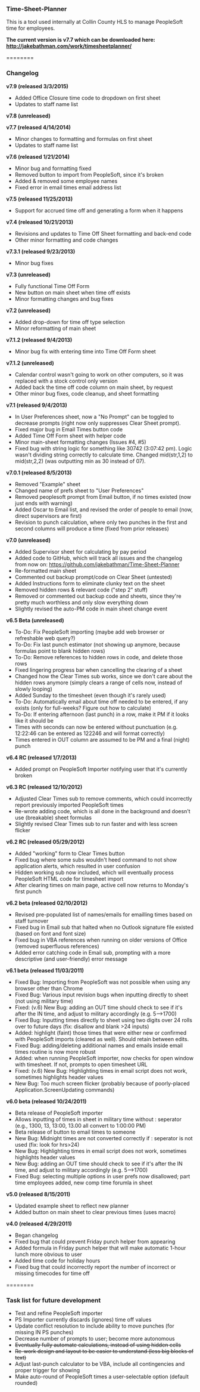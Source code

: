 ### Time-Sheet-Planner

This is a tool used internally at Collin County HLS to manage PeopleSoft time for employees.

**The current version is v7.7 which can be downloaded here: http://jakebathman.com/work/timesheetplanner/**

========

### Changelog

**v7.9 (released 3/3/2015)**
* Added Office Closure time code to dropdown on first sheet
* Updates to staff name list

**v7.8 (unreleased)**
 
**v7.7 (released 4/14/2014)**
* Minor changes to formatting and formulas on first sheet
* Updates to staff name list

**v7.6 (released 1/21/2014)**
* Minor bug and formatting fixed
* Removed button to import from PeopleSoft, since it's broken
* Added & removed some employee names
* Fixed error in email times email address list

**v7.5 (released 11/25/2013)**
* Support for accrued time off and generating a form when it happens

**v7.4 (released 10/21/2013)**
* Revisions and updates to Time Off Sheet formatting and back-end code
* Other minor formatting and code changes

**v7.3.1 (released 9/23/2013)**
* Minor bug fixes

**v7.3 (unreleased)**
* Fully functional Time Off Form
* New button on main sheet when time off exists
* Minor formatting changes and bug fixes

**v7.2 (unreleased)**
* Added drop-down for time off type selection
* Minor reformatting of main sheet

**v7.1.2 (released 9/4/2013)**
* Minor bug fix with entering time into Time Off Form sheet

**v7.1.2 (unreleased)**
* Calendar control wasn't going to work on other computers, so it was replaced with a stock control only version
* Added back the time off code column on main sheet, by request
* Other minor bug fixes, code cleanup, and sheet formatting

**v7.1 (released 9/4/2013)**
* In User Preferences sheet, now a "No Prompt" can be toggled to decrease prompts (right now only suppresses Clear Sheet prompt).
* Fixed major bug in Email Times button code
* Added Time Off Form sheet with helper code
* Minor main-sheet formatting changes (Issues #4, #5)
* Fixed bug with string logic for something like 30742 (3:07:42 pm). Logic wasn't dividing string correctly to calculate time. Changed mid(str,1,2) to mid(str,2,2) (was outputting min as 30 instead of 07).

**v7.0.1 (released 8/5/2013)**
* Removed "Example" sheet
* Changed name of prefs sheet to "User Preferences" 
* Removed peoplesoft prompt from Email button, if no times existed (now just ends with warning)
* Added Oscar to Email list, and revised the order of people to email (now, direct supervisors are first)
* Revision to punch calculation, where only two punches in the first and second columns will produce a time (fixed from prior releases)


**v7.0 (unreleased)**
* Added Supervisor sheet for calculating by pay period
* Added code to GitHub, which will track all issues and the changelog from now on: https://github.com/jakebathman/Time-Sheet-Planner
* Re-formatted main sheet
* Commented out backup prompt/code on Clear Sheet (untested)
* Added Instructions form to eliminate clunky text on the sheet
* Removed hidden rows & relevant code ("step 2" stuff)
* Removed or commented out backup code and sheets, since they're pretty much worthless and only slow everything down
* Slightly revised the auto-PM code in main sheet change event


**v6.5 Beta (unreleased)**
* To-Do: Fix PeopleSoft importing (maybe add web browser or refreshable web query?)
* To-Do: Fix last punch estimator (not showing up anymore, because formulas point to blank hidden rows)
* To-Do: Remove references to hidden rows in code, and delete those rows
* Fixed lingering progress bar when cancelling the clearing of a sheet
* Changed how the Clear Times sub works, since we don't care about the hidden rows anymore (simply clears a range of cells now, instead of slowly looping)
* Added Sunday to the timesheet (even though it's rarely used)
* To-Do: Automatically email about time off needed to be entered, if any exists (only for full-weeks? Figure out how to calculate)
* To-Do: If entering afternoon (last punch) in a row, make it PM if it looks like it should be
* Times with seconds can now be entered without punctuation (e.g. 12:22:46 can be entered as 122246 and will format correctly)
* Times entered in OUT column are assumed to be PM and a final (night) punch


**v6.4 RC (released 1/7/2013)**
* Added prompt on PeopleSoft Importer notifying user that it's currently broken

**v6.3 RC (released 12/10/2012)**
* Adjusted Clear Times sub to remove comments, which could incorrectly report previously imported PeopleSoft times
* Re-wrote adding code, which is all done in the background and doesn't use (breakable) sheet formulas
* Slightly revised Clear Times sub to run faster and with less screen flicker

**v6.2 RC (released 05/29/2012)**
* Added "working" form to Clear Times button
* Fixed bug where some subs wouldn't heed command to not show application alerts, which resulted in user confusion
* Hidden working sub now included, which will eventually process PeopleSoft HTML code for timesheet import
* After clearing times on main page, active cell now returns to Monday's first punch 

**v6.2 beta (released 02/10/2012)**
* Revised pre-populated list of names/emails for emailling times based on staff turnover
* Fixed bug in Email sub that halted when no Outlook signature file existed (based on font and font size)
* Fixed bug in VBA references when running on older versions of Office (removed superfluous references)
* Added error catching code in Email sub, prompting with a more descriptive (and user-friendly) error message

**v6.1 beta (released 11/03/2011)**
* Fixed Bug: Importing from PeopleSoft was not possible when using any browser other than Chrome
* Fixed Bug: Various input revision bugs when inputting directly to sheet (not using military time)
* Fixed: (v.6) New Bug: adding an OUT time should check to see if it's after the IN time, and adjust to military accordingly (e.g. 5-->1700)
* Fixed Bug: Inputting times directly to sheet using two digits over 24 rolls over to future days (fix: disallow and blank >24 inputs)
* Added: highlight (faint) those times that were either new or confirmed with PeopleSoft imports (cleared as well). Should retain between edits.
* Fixed Bug: adding/deleting additional names and emails inside email times routine is now more robust
* Added: when running PeopleSoft importer, now checks for open window with timesheet. If not, prompts to open timesheet URL
* Fixed: (v.6) New Bug: Highlighting times in email script does not work, sometimes highlights header values
* New Bug: Too much screen flicker (probably because of poorly-placed Application.ScreenUpdating commands)

**v6.0 beta (released 10/24/2011)**
* Beta release of PeopleSoft importer
* Allows inputting of times in sheet in military time without : seperator (e.g., 1300, 13, 13:00, 13.00 all convert to 1:00:00 PM)
* Beta release of button to email times to someone
* New Bug: Midnight times are not converted correctly if : seperator is not used (fix: look for hrs>24)
* New Bug: Highlighting times in email script does not work, sometimes highlights header values
* New Bug: adding an OUT time should check to see if it's after the IN time, and adjust to military accordingly (e.g. 5-->1700)
* Fixed Bug: selecting multiple options in user prefs now disallowed; part time employees added, new comp time forumla in sheet

**v5.0 (released 8/15/2011)**  
* Updated example sheet to reflect new planner
* Added button on main sheet to clear previous times (uses macro)

**v4.0 (released 4/29/2011)**  
* Began changelog
* Fixed bug that could prevent Friday punch helper from appearing
* Added formula in Friday punch helper that will make automatic 1-hour lunch more obvious to user
* Added time code for holiday hours
* Fixed bug that could incorrectly report the number of incorrect or missing timecodes for time off

========

### Task list for future development

* Test and refine PeopleSoft importer
* PS Importer currently discards (ignores) time off values
* Update conflict resolution to include ability to move punches (for missing IN PS punches)
* Decrease number of prompts to user; become more autonomous
* ~~Eventually fully automate calculations, instead of using hidden cells~~
* ~~Re-work design and layout to be easier to understand (less big blocks of text)~~
* Adjust last-punch calculator to be VBA, include all contingencies and proper trigger for showing
* Make auto-round of PeopleSoft times a user-selectable option (default rounded)

